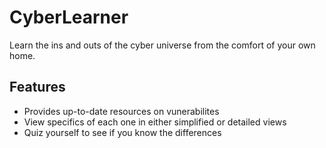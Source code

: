 # CyberLearner

Learn the ins and outs of the cyber universe from the comfort of your own home.

## Features

- Provides up-to-date resources on vunerabilites
- View specifics of each one in either simplified or detailed views
- Quiz yourself to see if you know the differences
